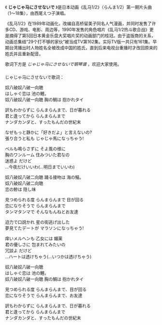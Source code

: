 

《 **じゃじゃ马にさせないで** 》是日本动画《乱马1/2》（らんま1/2）第一期片头曲（1～18集），由西尾えつ子演唱。

《乱马1/2》在1989年动画化，改编自高桥留美子同名人气漫画，并同时发售了许多CD、游戏、电影、周边等，1990年发售的角色唱片《乱马1/2热斗歌合战》更是摘得了第5回日本黄金乐盘大奖唱片奖的动画部门的桂冠。由于盗版商的关系，动画总集结“29个打不够的家伙”被当成TV第162集。实际TV版一共只有161集。早期台湾播出时人物姓名全被改成中国的姓氏，直到后来电视台重播时才改回原来的姓氏并且重新配音。

歌词下方是 _じゃじゃ马にさせないで钢琴谱_ ，欢迎大家使用。

###  
じゃじゃ马にさせないで歌词：

  
奴八破奴八破一向聴  
はしゃぐ恋は 池の鯉。  
奴八破奴八破一向聴 胸の鯛は 抱かれタイ

訳もわからずに らんまらんまで、日が暮れる  
君と逢ってから らんまらんまで  
ナンダカンダと、すったもんだの世紀末

なぜもっと静かに「好きだよ」と言えないの?  
張り合うと私も じゃじゃ馬になっちゃう!

ベルも鳴らさずに そよ風の様に  
胸のワンルーム 住みついた君なの  
迷惑よ だけど  
…今夜だけいいわ(…明日までいいわ)

奴八破奴八破二向聴 踊る接吻は 海の鱚。  
奴八破奴八破二向聴  
恋の鰺は 隠し味

  
見つめられる度 らんまらんまで 目が回る  
恋になりそうで らんまらんまで  
タンマタンマで そんなもんねとお友達

迫力で口説かれ 星の街逃げ出した  
夢見てたデートが マラソンになっちゃう!

痒いメルヘンも 乙女には 媚薬  
君の優しさに 包まれてみたいの  
冗談よ だけど  
…ハートは透けちゃう(…いつかは透けちゃう)

奴八破奴八破一向聴  
はしゃぐ恋は 池の鯉。  
奴八破奴八破一向聴 胸の鯛は 抱かれタイ

見つめられる度 らんまらんまで、目が回る  
恋になりそうで らんまらんまで、お友達

訳もわからずに らんまらんまで、日が暮れる  
君と逢ってから らんまらんまで  
ナンダカンダと、すったもんだの世紀末

